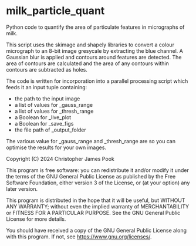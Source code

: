# milk_particle_quant
Python code to quantify the area of particulate features in micrographs of milk.

This script uses the skimage and shapely libraries to convert a colour micrograph to an 8-bit image gresycale by extracting the blue channel. A Gaussian blur is applied and contours around features are detected. The area of contours are calculated and the area of any contours within contours are subtracted as holes. 

The code is written for incorporation into a parallel processing script which feeds it an input tuple containing:

- the path to the input image
- a list of values for _gauss_range
- a list of values for _thresh_range
- a Boolean for _live_plot
- a Boolean for _save_figs
- the file path of _output_folder
   

The various value for _gauss_range and _thresh_range are so you can optimise the results for your own images. 


Copyright (C) 2024  Christopher James Pook

This program is free software: you can redistribute it and/or modify
it under the terms of the GNU General Public License as published by
the Free Software Foundation, either version 3 of the License, or
(at your option) any later version.

This program is distributed in the hope that it will be useful,
but WITHOUT ANY WARRANTY; without even the implied warranty of
MERCHANTABILITY or FITNESS FOR A PARTICULAR PURPOSE.  See the
GNU General Public License for more details.

You should have received a copy of the GNU General Public License
along with this program.  If not, see <https://www.gnu.org/licenses/>.
